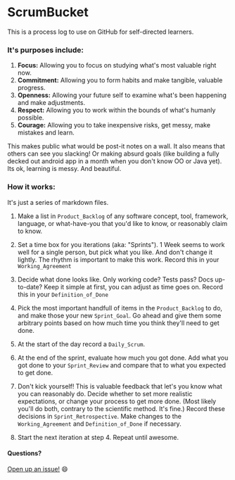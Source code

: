 # ScrumBucket

This is a process log to use on GitHub for self-directed learners.

### It's purposes include:

1. __Focus:__ Allowing you to focus on studying what's most valuable right now.
2. __Commitment:__ Allowing you to form habits and make tangible, valuable progress.
3. __Openness:__ Allowing your future self to examine what's been happening and make adjustments.
4. __Respect:__ Allowing you to work within the bounds of what's humanly possible.
5. __Courage:__ Allowing you to take inexpensive risks, get messy, make mistakes and learn.

This makes public what would be post-it notes on a wall. It also means that others can see you slacking! Or making absurd goals (like building a fully decked out android app in a month when you don't know OO or Java yet). Its ok, learning is messy. And beautiful.

### How it works:

It's just a series of markdown files.

1. Make a list in `Product_Backlog` of any software concept, tool, framework, language, or what-have-you that you'd like to know, or reasonably claim to know.

2. Set a time box for you iterations (aka: "Sprints"). 1 Week seems to work well for a single person, but pick what you like. And don't change it lightly. The rhythm is important to make this work. Record this in your `Working_Agreement`

3. Decide what done looks like. Only working code? Tests pass? Docs up-to-date? Keep it simple at first, you can adjust as time goes on. Record this in your `Definition_of_Done`

4. Pick the most important handfull of items in the `Product_Backlog` to do, and make those your new `Sprint_Goal`. Go ahead and give them some arbitrary points based on how much time you think they'll need to get done.

5. At the start of the day record a `Daily_Scrum`.

6. At the end of the sprint, evaluate how much you got done. Add what you got done to your `Sprint_Review` and compare that to what you expected to get done.

7. Don't kick yourself! This is valuable feedback that let's you know what you can reasonably do. Decide whether to set more realistic expectations, or change your process to get more done. (Most likely you'll do both, contrary to the scientific method. It's fine.) Record these decisions in `Sprint_Retrospective`. Make changes to the `Working_Agreement` and `Definition_of_Done` if necessary.

8. Start the next iteration at step 4. Repeat until awesome.

#### Questions?

<a href="https://github.com/IanDCarroll/ScrumBucket/issues/new">Open up an issue!</a> :smile:
